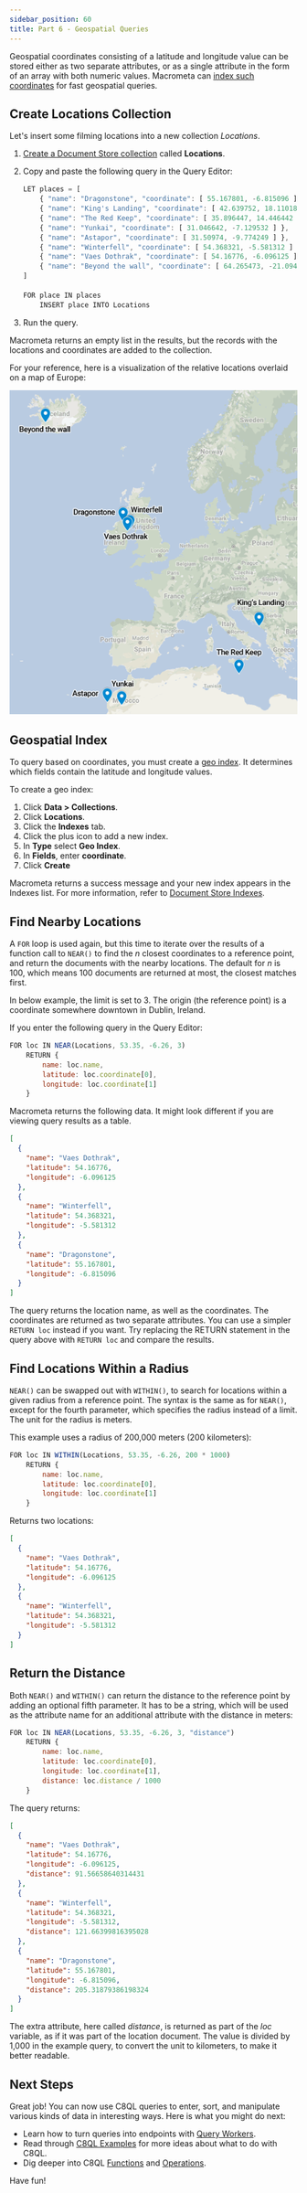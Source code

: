 ```yaml
---
sidebar_position: 60
title: Part 6 - Geospatial Queries
---
```


Geospatial coordinates consisting of a latitude and longitude value can be stored either as two separate attributes, or as a single attribute in the form of an array with both numeric values. Macrometa can [index such coordinates](../functions/geo.md) for fast geospatial queries.

## Create Locations Collection

Let's insert some filming locations into a new collection _Locations_.

1. [Create a Document Store collection](../../../collections/documents/create-document-store.md) called **Locations**.
1. Copy and paste the following query in the Query Editor:

    ```js
    LET places = [
        { "name": "Dragonstone", "coordinate": [ 55.167801, -6.815096 ] },
        { "name": "King's Landing", "coordinate": [ 42.639752, 18.110189 ] },
        { "name": "The Red Keep", "coordinate": [ 35.896447, 14.446442 ] },
        { "name": "Yunkai", "coordinate": [ 31.046642, -7.129532 ] },
        { "name": "Astapor", "coordinate": [ 31.50974, -9.774249 ] },
        { "name": "Winterfell", "coordinate": [ 54.368321, -5.581312 ] },
        { "name": "Vaes Dothrak", "coordinate": [ 54.16776, -6.096125 ] },
        { "name": "Beyond the wall", "coordinate": [ 64.265473, -21.094093 ] }
    ]

    FOR place IN places
        INSERT place INTO Locations
    ```

1. Run the query.

Macrometa returns an empty list in the results, but the records with the locations and coordinates are added to the collection.

For your reference, here is a visualization of the relative locations overlaid on a map of Europe:

![Locations_Map](/img/c8ql/tutorial/Locations_Map.png)

## Geospatial Index

To query based on coordinates, you must create a [geo index](../../../collections/documents/geospatial/geojson#geojson-supported-index). It determines which fields contain the latitude and longitude values.

To create a geo index:

1. Click **Data > Collections**.
1. Click **Locations**.
1. Click the **Indexes** tab.
1. Click the plus icon to add a new index.
1. In **Type** select **Geo Index**.
1. In **Fields**, enter **coordinate**.
1. Click **Create**

Macrometa returns a success message and your new index appears in the Indexes list. For more information, refer to [Document Store Indexes](../../../collections/documents/document-store-indexes.md).

## Find Nearby Locations

A `FOR` loop is used again, but this time to iterate over the results of a function call to `NEAR()` to find the _n_ closest coordinates to a reference point, and return the documents with the nearby locations. The default for _n_ is 100, which means 100 documents are returned at most, the closest matches first.

In below example, the limit is set to 3. The origin (the reference point) is a coordinate somewhere downtown in Dublin, Ireland.

If you enter the following query in the Query Editor:

```js
FOR loc IN NEAR(Locations, 53.35, -6.26, 3)
    RETURN {
        name: loc.name,
        latitude: loc.coordinate[0],
        longitude: loc.coordinate[1]
    }
```

Macrometa returns the following data. It might look different if you are viewing query results as a table.

```json
[
  {
    "name": "Vaes Dothrak",
    "latitude": 54.16776,
    "longitude": -6.096125
  },
  {
    "name": "Winterfell",
    "latitude": 54.368321,
    "longitude": -5.581312
  },
  {
    "name": "Dragonstone",
    "latitude": 55.167801,
    "longitude": -6.815096
  }
]
```

The query returns the location name, as well as the coordinates. The coordinates are returned as two separate attributes. You can use a simpler `RETURN loc` instead if you want. Try replacing the RETURN statement in the query above with `RETURN loc` and compare the results.

## Find Locations Within a Radius

`NEAR()` can be swapped out with `WITHIN()`, to search for locations within a given radius from a reference point. The syntax is the same as for `NEAR()`, except for the fourth parameter, which specifies the radius instead of a limit. The unit for the radius is meters. 

This example uses a radius of 200,000 meters (200 kilometers):

```js
FOR loc IN WITHIN(Locations, 53.35, -6.26, 200 * 1000)
    RETURN {
        name: loc.name,
        latitude: loc.coordinate[0],
        longitude: loc.coordinate[1]
    }
```

Returns two locations:

```json
[
  {
    "name": "Vaes Dothrak",
    "latitude": 54.16776,
    "longitude": -6.096125
  },
  {
    "name": "Winterfell",
    "latitude": 54.368321,
    "longitude": -5.581312
  }
]
```

## Return the Distance

Both `NEAR()` and `WITHIN()` can return the distance to the reference point by adding an optional fifth parameter. It has to be a string, which will be used as the attribute name for an additional attribute with the distance in meters:

```js
FOR loc IN NEAR(Locations, 53.35, -6.26, 3, "distance")
    RETURN {
        name: loc.name,
        latitude: loc.coordinate[0],
        longitude: loc.coordinate[1],
        distance: loc.distance / 1000
    }
```

The query returns:

```json
[
  {
    "name": "Vaes Dothrak",
    "latitude": 54.16776,
    "longitude": -6.096125,
    "distance": 91.56658640314431
  },
  {
    "name": "Winterfell",
    "latitude": 54.368321,
    "longitude": -5.581312,
    "distance": 121.66399816395028
  },
  {
    "name": "Dragonstone",
    "latitude": 55.167801,
    "longitude": -6.815096,
    "distance": 205.31879386198324
  }
]
```

The extra attribute, here called _distance_, is returned as part of the _loc_ variable, as if it was part of the location document. The value is divided by 1,000 in the example query, to convert the unit to kilometers, to make it better readable.

## Next Steps

Great job! You can now use C8QL queries to enter, sort, and manipulate various kinds of data in interesting ways. Here is what you might do next:

- Learn how to turn queries into endpoints with [Query Workers](../../query-workers.md).
- Read through [C8QL Examples](../examples/index.md) for more ideas about what to do with C8QL.
- Dig deeper into C8QL [Functions](../functions/index.md) and [Operations](../operations/index.md).

Have fun!
